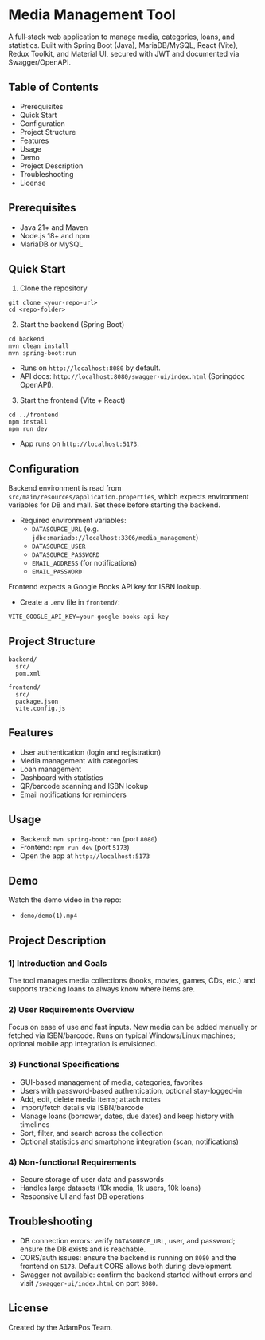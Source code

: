 # Media Management Tool

A full‑stack web application to manage media, categories, loans, and statistics. Built with Spring Boot (Java), MariaDB/MySQL, React (Vite), Redux Toolkit, and Material UI, secured with JWT and documented via Swagger/OpenAPI.

## Table of Contents
- Prerequisites
- Quick Start
- Configuration
- Project Structure
- Features
- Usage
- Demo
- Project Description
- Troubleshooting
- License

## Prerequisites
- Java 21+ and Maven
- Node.js 18+ and npm
- MariaDB or MySQL

## Quick Start
1) Clone the repository
```
git clone <your-repo-url>
cd <repo-folder>
```

2) Start the backend (Spring Boot)
```
cd backend
mvn clean install
mvn spring-boot:run
```
- Runs on `http://localhost:8080` by default.
- API docs: `http://localhost:8080/swagger-ui/index.html` (Springdoc OpenAPI).

3) Start the frontend (Vite + React)
```
cd ../frontend
npm install
npm run dev
```
- App runs on `http://localhost:5173`.

## Configuration

Backend environment is read from `src/main/resources/application.properties`, which expects environment variables for DB and mail. Set these before starting the backend.

- Required environment variables:
  - `DATASOURCE_URL` (e.g. `jdbc:mariadb://localhost:3306/media_management`)
  - `DATASOURCE_USER`
  - `DATASOURCE_PASSWORD`
  - `EMAIL_ADDRESS` (for notifications)
  - `EMAIL_PASSWORD`

Frontend expects a Google Books API key for ISBN lookup.

- Create a `.env` file in `frontend/`:
```
VITE_GOOGLE_API_KEY=your-google-books-api-key
```

## Project Structure
```
backend/
  src/
  pom.xml

frontend/
  src/
  package.json
  vite.config.js
```

## Features
- User authentication (login and registration)
- Media management with categories
- Loan management
- Dashboard with statistics
- QR/barcode scanning and ISBN lookup
- Email notifications for reminders

## Usage
- Backend: `mvn spring-boot:run` (port `8080`)
- Frontend: `npm run dev` (port `5173`)
- Open the app at `http://localhost:5173`

## Demo
Watch the demo video in the repo:
- `demo/demo(1).mp4`

## Project Description
### 1) Introduction and Goals
The tool manages media collections (books, movies, games, CDs, etc.) and supports tracking loans to always know where items are.

### 2) User Requirements Overview
Focus on ease of use and fast inputs. New media can be added manually or fetched via ISBN/barcode. Runs on typical Windows/Linux machines; optional mobile app integration is envisioned.

### 3) Functional Specifications
- GUI-based management of media, categories, favorites
- Users with password-based authentication, optional stay-logged-in
- Add, edit, delete media items; attach notes
- Import/fetch details via ISBN/barcode
- Manage loans (borrower, dates, due dates) and keep history with timelines
- Sort, filter, and search across the collection
- Optional statistics and smartphone integration (scan, notifications)

### 4) Non-functional Requirements
- Secure storage of user data and passwords
- Handles large datasets (10k media, 1k users, 10k loans)
- Responsive UI and fast DB operations

## Troubleshooting
- DB connection errors: verify `DATASOURCE_URL`, user, and password; ensure the DB exists and is reachable.
- CORS/auth issues: ensure the backend is running on `8080` and the frontend on `5173`. Default CORS allows both during development.
- Swagger not available: confirm the backend started without errors and visit `/swagger-ui/index.html` on port `8080`.

## License
Created by the AdamPos Team.
